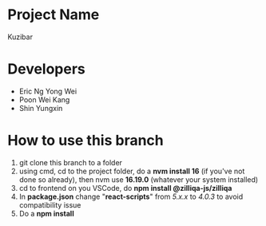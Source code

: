 # Project Name

Kuzibar

# Developers

-   Eric Ng Yong Wei
-   Poon Wei Kang
-   Shin Yungxin

# How to use this branch 

1. git clone this branch to a folder
2. using cmd, cd to the project folder, do a **nvm install 16** (if you've not done so already), then nvm use **16.19.0** (whatever your system installed) 
3. cd to frontend on you VSCode, do **npm install @zilliqa-js/zilliqa** 
4. In **package.json** change "**react-scripts**" from *5.x.x* to *4.0.3* to avoid compatibility issue 
5. Do a **npm install** 
